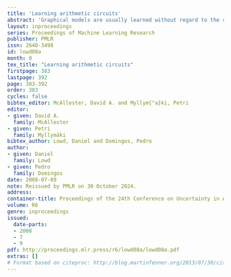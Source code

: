 ```yaml
---
title: 'Learning arithmetic circuits'
abstract: 'Graphical models are usually learned without regard to the cost of doing inference with them. As a result, even if a good model is learned, it may perform poorly at prediction, because it requires approximate inference. We propose an alternative: learning models with a score function that directly penalizes the cost of inference. Specifically, we learn arithmetic circuits with a penalty on the number of edges in the circuit (in which the cost of inference is linear). Our algorithm is equivalent to learning a Bayesian network with context-specific independence by greedily splitting conditional distributions, at each step scoring the candidates by compiling the resulting network into an arithmetic circuit, and using its size as the penalty. We show how this can be done efficiently, without compiling a circuit from scratch for each candidate. Experiments on several real-world domains show that our algorithm is able to learn tractable models with very large treewidth, and yields more accurate predictions than a standard context-specific Bayesian network learner, in far less time.'
layout: inproceedings
series: Proceedings of Machine Learning Research
publisher: PMLR
issn: 2640-3498
id: lowd08a
month: 0
tex_title: "Learning arithmetic circuits"
firstpage: 383
lastpage: 392
page: 383-392
order: 383
cycles: false
bibtex_editor: McAllester, David A. and Myllym{"a}ki, Petri
editor:
- given: David A.
  family: McAllester
- given: Petri
  family: Myllymäki
bibtex_author: Lowd, Daniel and Domingos, Pedro
author:
- given: Daniel
  family: Lowd
- given: Pedro
  family: Domingos 
date: 2008-07-09
note: Reissued by PMLR on 30 October 2024.
address:
container-title: Proceedings of the 24th Conference on Uncertainty in Artificial Intelligence
volume: R6
genre: inproceedings
issued:
  date-parts:
  - 2008
  - 7
  - 9
pdf: http://proceedings.mlr.press/r6/lowd08a/lowd08a.pdf
extras: []
# Format based on citeproc: http://blog.martinfenner.org/2013/07/30/citeproc-yaml-for-bibliographies/
---
```

